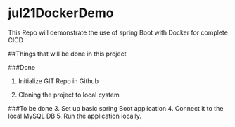 # jul21DockerDemo
This Repo will demonstrate the use of spring Boot with Docker for complete CICD


##Things that will be done in this project

###Done

1. Initialize GIT Repo in Github

2. Cloning the project to local cystem

###To be done
3. Set up basic spring Boot application
4. Connect it to the local MySQL DB
5. Run the application locally.


